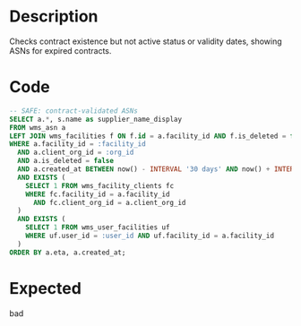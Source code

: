 # Description

Checks contract existence but not active status or validity dates, showing ASNs for expired contracts.

# Code

```sql
-- SAFE: contract-validated ASNs
SELECT a.*, s.name as supplier_name_display
FROM wms_asn a
LEFT JOIN wms_facilities f ON f.id = a.facility_id AND f.is_deleted = false
WHERE a.facility_id = :facility_id
  AND a.client_org_id = :org_id
  AND a.is_deleted = false
  AND a.created_at BETWEEN now() - INTERVAL '30 days' AND now() + INTERVAL '30 days'
  AND EXISTS (
    SELECT 1 FROM wms_facility_clients fc
    WHERE fc.facility_id = a.facility_id
      AND fc.client_org_id = a.client_org_id
  )
  AND EXISTS (
    SELECT 1 FROM wms_user_facilities uf
    WHERE uf.user_id = :user_id AND uf.facility_id = a.facility_id
  )
ORDER BY a.eta, a.created_at;
```

# Expected

bad